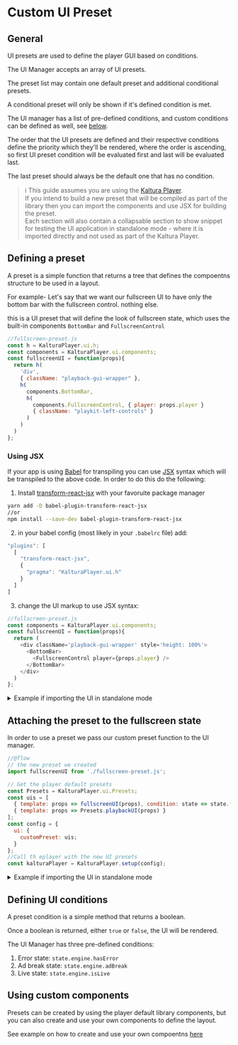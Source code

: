 # Custom UI Preset

## General

UI presets are used to define the player GUI based on conditions.

The UI Manager accepts an array of UI presets.

The preset list may contain one default preset and additional conditional presets.

A conditional preset will only be shown if it's defined condition is met.

The UI manager has a list of pre-defined conditions, and custom conditions can be defined as well, see [below](#defining-ui-conditions).

The order that the UI presets are defined and their respective conditions define the priority which they'll be rendered, where the order is ascending, so first UI preset condition will be evaluated first and last will be evaluated last.

The last preset should always be the default one that has no condition.

>:information_source:
This guide assumes you are using the [Kaltura Player].</br>
If you intend to build a new preset that will be compiled as part of the library then you can import the components and use JSX for building the preset.</br>
Each section will also contain a collapsable section to show snippet for testing the UI application in standalone mode - where it is imported directly and not used as part of the Kaltura Player.

[Kaltura Player]: https://github.com/kaltura/kaltura-player-js/

## Defining a preset
A preset is a simple function that returns a tree that defines the compoentns structure to be used in a layout.

For example- Let's say that we want our fullscreen UI to have only the bottom bar with the fullscreen control. nothing else.

this is a UI preset that will define the look of fullscreen state, which uses the built-in components `BottomBar` and `FullscreenControl`

```javascript
//fullscreen-preset.js
const h = KalturaPlayer.ui.h;
const components = KalturaPlayer.ui.components;
const fullscreenUI = function(props){
  return h(
    'div',
    { className: "playback-gui-wrapper" },
    h(
      components.BottomBar,
      h(
        components.FullscreenControl, { player: props.player }
        { className: "playkit-left-controls" }
      )
    )
  )
};
```

### Using JSX
If your app is using [Babel] for transpiling you can use [JSX] syntax which will be transpiled to the above code.
In order to do this do the following:
1. Install [transform-react-jsx](https://www.npmjs.com/package/babel-plugin-transform-react-jsx) with your favoruite package manager
```bash
yarn add -D babel-plugin-transform-react-jsx
//or
npm install --save-dev babel-plugin-transform-react-jsx
```
2. in your babel config (most likely in your `.babelrc` file) add:
```javascript
"plugins": [
  [
    "transform-react-jsx",
    {
      "pragma": "KalturaPlayer.ui.h"
    }
  ]
]
```

3. change the UI markup to use JSX syntax:
```javascript
//fullscreen-preset.js
const components = KalturaPlayer.ui.components;
const fullscreenUI = function(props){
  return (
    <div className='playback-gui-wrapper' style='height: 100%'>
      <BottomBar>
        <FullscreenControl player={props.player} />
      </BottomBar>
    </div>
  )
};
```

[JSX]: https://reactjs.org/docs/jsx-in-depth.html
[Babel]: http://babeljs.io/

<details>
  <summary>Example if importing the UI in standalone mode</summary>
  
```javascript
//fullscreen-preset.js
//@flow
import { h, BottomBar, FullscreenControl  } from 'playkit-js-ui';

export default function fullscreenUI(props: any) {
  return (
    <div className='playback-gui-wrapper' style='height: 100%'>
      <BottomBar>
        <FullscreenControl player={props.player} />
      </BottomBar>
    </div>
  )
}
```

</details>

## Attaching the preset to the fullscreen state
In order to use a preset we pass our custom preset function to the UI manager.

```javascript
//@flow
// the new preset we created
import fullscreenUI from './fullscreen-preset.js';

// Get the player default presets
const Presets = KalturaPlayer.ui.Presets;
const uis = [
  { template: props => fullscreenUI(props), condition: state => state.fullscreen.fullscreen },
  { template: props => Presets.playbackUI(props) }
];
const config = {
  ui: {
    customPreset: uis;
  }
};
//Call th eplayer with the new UI presets
const kalturaPlayer = KalturaPlayer.setup(config);
```

<details>
  <summary>Example if importing the UI in standalone mode</summary>
  
```javascript
//@flow
import { default as PlaykitUI, Presets } from 'playkit-js-ui';

// the new preset we created
import fullscreenUI from './fullscreen-preset.js';

function buildUI(player: Player, config: Object): void {
  const uis = [
    { template: props => fullscreenUI(props), condition: state => state.fullscreen.fullscreen },
    { template: props => Presets.playbackUI(props) }
  ];

  let playerUIManager = new PlaykitUI(player, config);
  playerUIManager.buildCustomUI(uis);
}
```
</details>

## Defining UI conditions
A preset condition is a simple method that returns a boolean.

Once a boolean is returned, either `true` or `false`, the UI will be rendered.

The UI Manager has three pre-defined conditions:
1. Error state: `state.engine.hasError`
2. Ad break state: `state.engine.adBreak`
3. Live state: `state.engine.isLive`

## Using custom components
Presets can be created by using the player default library components, but you can also create and use your own components to define the layout.

See example on how to create and use your own compoentns [here](create-new-component.md)
